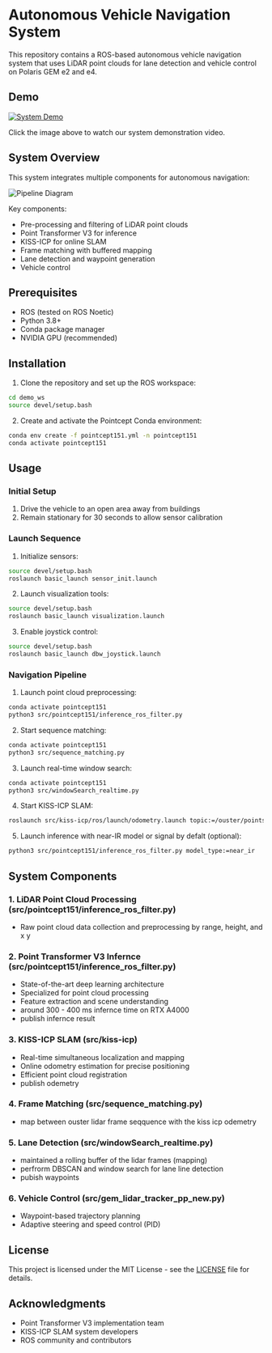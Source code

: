 # Autonomous Vehicle Navigation System

This repository contains a ROS-based autonomous vehicle navigation system that uses LiDAR point clouds for lane detection and vehicle control on Polaris GEM e2 and e4.

## Demo

[![System Demo](https://img.youtube.com/vi/cCTi2zFftlY/0.jpg)](https://www.youtube.com/watch?v=cCTi2zFftlY)

Click the image above to watch our system demonstration video.

## System Overview

This system integrates multiple components for autonomous navigation:

![Pipeline Diagram](https://github.com/user-attachments/assets/2270f090-0446-4392-a38a-c3dde9e49b30)

Key components:
- Pre-processing and filtering of LiDAR point clouds
- Point Transformer V3 for inference
- KISS-ICP for online SLAM
- Frame matching with buffered mapping
- Lane detection and waypoint generation
- Vehicle control

## Prerequisites

- ROS (tested on ROS Noetic)
- Python 3.8+
- Conda package manager
- NVIDIA GPU (recommended)

## Installation

1. Clone the repository and set up the ROS workspace:
```bash
cd demo_ws
source devel/setup.bash
```

2. Create and activate the Pointcept Conda environment:
```bash
conda env create -f pointcept151.yml -n pointcept151
conda activate pointcept151
```

## Usage

### Initial Setup
1. Drive the vehicle to an open area away from buildings
2. Remain stationary for 30 seconds to allow sensor calibration

### Launch Sequence

1. Initialize sensors:
```bash
source devel/setup.bash
roslaunch basic_launch sensor_init.launch
```

2. Launch visualization tools:
```bash
source devel/setup.bash
roslaunch basic_launch visualization.launch
```

3. Enable joystick control:
```bash
source devel/setup.bash
roslaunch basic_launch dbw_joystick.launch
```

### Navigation Pipeline

1. Launch point cloud preprocessing:
```bash
conda activate pointcept151
python3 src/pointcept151/inference_ros_filter.py
```

2. Start sequence matching:
```bash
conda activate pointcept151
python3 src/sequence_matching.py
```

3. Launch real-time window search:
```bash
conda activate pointcept151
python3 src/windowSearch_realtime.py
```

4. Start KISS-ICP SLAM:
```bash
roslaunch src/kiss-icp/ros/launch/odometry.launch topic:=/ouster/points
```

5. Launch inference with near-IR model or signal by defalt (optional):
```bash
python3 src/pointcept151/inference_ros_filter.py model_type:=near_ir 
```

## System Components

### 1. LiDAR Point Cloud Processing (src/pointcept151/inference_ros_filter.py)
- Raw point cloud data collection and preprocessing by range, height, and x y

### 2. Point Transformer V3 Infernce (src/pointcept151/inference_ros_filter.py)
- State-of-the-art deep learning architecture
- Specialized for point cloud processing
- Feature extraction and scene understanding
- around 300 - 400 ms infernce time on RTX A4000
- publish infernce result

### 3. KISS-ICP SLAM (src/kiss-icp)
- Real-time simultaneous localization and mapping
- Online odometry estimation for precise positioning
- Efficient point cloud registration
- publish odemetry 

### 4. Frame Matching (src/sequence_matching.py)
- map between ouster lidar frame seqquence with the kiss icp odemetry

### 5. Lane Detection (src/windowSearch_realtime.py)
- maintained a rolling buffer of the lidar frames (mapping)
- perfrorm DBSCAN and window search for lane line detection
- pubish waypoints

### 6. Vehicle Control (src/gem_lidar_tracker_pp_new.py)
- Waypoint-based trajectory planning
- Adaptive steering and speed control (PID)

## License

This project is licensed under the MIT License - see the [LICENSE](LICENSE) file for details.

## Acknowledgments

- Point Transformer V3 implementation team
- KISS-ICP SLAM system developers
- ROS community and contributors
